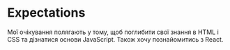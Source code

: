 # Expectations

Мої очікування полягають у тому, щоб поглибити свої знання в HTML i CSS та дізнатися основи JavaScript. Також хочу познайомитись з React.